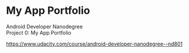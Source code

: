 # My App Portfolio
Android Developer Nanodegree  
Project 0: My App Portfolio

https://www.udacity.com/course/android-developer-nanodegree--nd801

